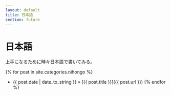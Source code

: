 ```yaml
---
layout: default
title: 日本語
section: future
---
```

# 日本語

上手になるために時々日本語で書いてみる。

{% for post in site.categories.nihongo %}
 * {{ post.date | date_to_string }} &raquo; [{{ post.title }}]({{ post.url }})
{% endfor %}
